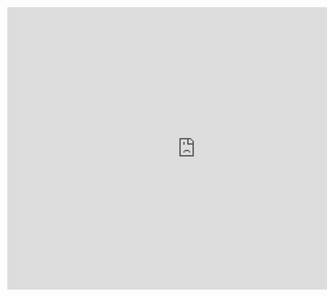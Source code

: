 <iframe src="https://data.oecd.org/chart/6syG" width="860" height="645" style="border: 0" mozallowfullscreen="true" webkitallowfullscreen="true" allowfullscreen="true"><a href="https://data.oecd.org/chart/6syG" target="_blank">OECD Chart: General government debt, Total, % of GDP, Annual, 2018</a></iframe>
